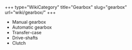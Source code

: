 +++
type="WikiCategory"
title="Gearbox"
slug="gearbox"
url="wiki/gearbox/"
+++

*   Manual gearbox
*   Automatic gearbox
*   Transfer-case
*   Drive-shafts
*   Clutch
